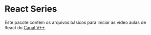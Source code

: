# React Series
Este pacote contém os arquivos básicos para iniciar as vídeo aulas
de React do [Canal V++](youtube.com/user/VPlusPlus).
